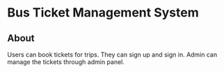 # Bus Ticket Management System

## About <a name = "about"></a>

Users can book tickets for trips. They can sign up and sign in. Admin can manage the tickets through admin panel.